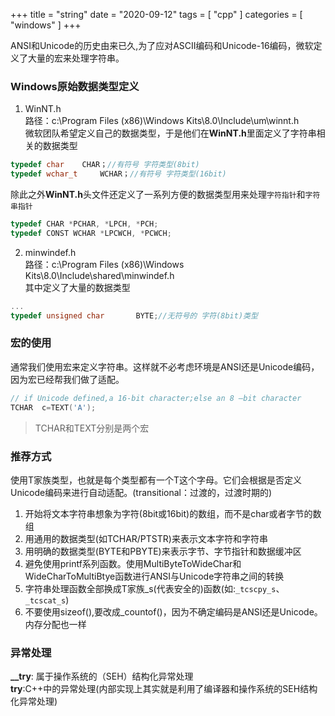 +++
title = "string"
date = "2020-09-12"
tags = [ "cpp" ]
categories = [ "windows" ]
+++

ANSI和Unicode的历史由来已久,为了应对ASCII编码和Unicode-16编码，微软定义了大量的宏来处理字符串。
<!--more-->

### Windows原始数据类型定义

1. WinNT.h  
路径：c:\Program Files (x86)\Windows Kits\8.0\Include\um\winnt.h  
微软团队希望定义自己的数据类型，于是他们在**WinNT.h**里面定义了字符串相关的数据类型
```cpp
typedef char 	CHAR；//有符号 字符类型(8bit)
typedef wchar_t 	WCHAR；//有符号 字符类型(16bit)
```
除此之外**WinNT.h**头文件还定义了一系列方便的数据类型用来处理`字符指针`和`字符串指针`
```cpp
typedef CHAR *PCHAR, *LPCH, *PCH;
typedef CONST WCHAR *LPCWCH, *PCWCH;
```
2. minwindef.h  
路径：c:\Program Files (x86)\Windows Kits\8.0\Include\shared\minwindef.h  
其中定义了大量的数据类型
```cpp
...
typedef unsigned char       BYTE;//无符号的 字符(8bit)类型
```

### 宏的使用

通常我们使用宏来定义字符串。这样就不必考虑环境是ANSI还是Unicode编码，因为宏已经帮我们做了适配。
```cpp
// if Unicode defined,a 16-bit character;else an 8 –bit character
TCHAR  c=TEXT('A');
```
> TCHAR和TEXT分别是两个宏

### 推荐方式

使用T家族类型，也就是每个类型都有一个T这个字母。它们会根据是否定义Unicode编码来进行自动适配。(transitional：过渡的，过渡时期的)

1. 开始将文本字符串想象为字符(8bit或16bit)的数组，而不是char或者字节的数组
2. 用通用的数据类型(如TCHAR/PTSTR)来表示文本字符和字符串
3. 用明确的数据类型(BYTE和PBYTE)来表示字节、字节指针和数据缓冲区
4. 避免使用printf系列函数。使用MultiByteToWideChar和WideCharToMultiBtye函数进行ANSI与Unicode字符串之间的转换
5. 字符串处理函数全部换成T家族_s(代表安全的)函数(如:`_tcscpy_s`、`_tcscat_s`)
6. 不要使用sizeof(),要改成_countof()，因为不确定编码是ANSI还是Unicode。内存分配也一样

### 异常处理

**__try**: 属于操作系统的（SEH）结构化异常处理  
**try**:C++中的异常处理(内部实现上其实就是利用了编译器和操作系统的SEH结构化异常处理)